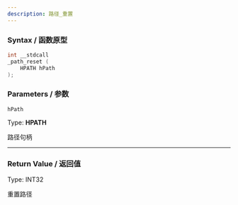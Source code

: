 ```yaml
---
description: 路径_重置
---
```


### Syntax / 函数原型

```C++
int __stdcall 
_path_reset (
    HPATH hPath
);
```


### Parameters / 参数

`hPath`

Type: **HPATH**

路径句柄

---

### Return Value / 返回值

Type: INT32

重置路径

